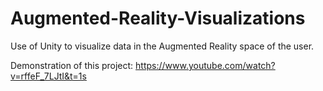# Augmented-Reality-Visualizations
Use of Unity to visualize data in the Augmented Reality space of the user.

Demonstration of this project:
https://www.youtube.com/watch?v=rffeF_7LJtI&t=1s
